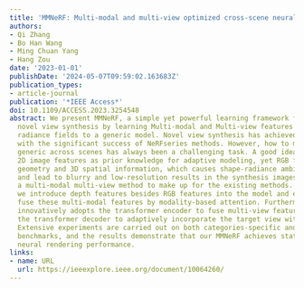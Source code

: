 ```yaml
---
title: 'MMNeRF: Multi-modal and multi-view optimized cross-scene neural radiance fields'
authors:
- Qi Zhang
- Bo Han Wang
- Ming Chuan Yang
- Hang Zou
date: '2023-01-01'
publishDate: '2024-05-07T09:59:02.163683Z'
publication_types:
- article-journal
publication: '*IEEE Access*'
doi: 10.1109/ACCESS.2023.3254548
abstract: We present MMNeRF, a simple yet powerful learning framework for highly photo-realistic
  novel view synthesis by learning Multi-modal and Multi-view features to guide neural
  radiance fields to a generic model. Novel view synthesis has achieved great improvement
  with the significant success of NeRFseries methods. However, how to make the method
  generic across scenes has always been a challenging task. A good idea is to introduce
  2D image features as prior knowledge for adaptive modeling, yet RGB features lack
  geometry and 3D spatial information, which causes shape-radiance ambiguity issues
  and lead to blurry and low-resolution results in the synthesis images. We propose
  a multi-modal multi-view method to make up for the existing methods. Specifically,
  we introduce depth features besides RGB features into the model and effectively
  fuse these multi-modal features by modality-based attention. Furthermore, Our framework
  innovatively adopts the transformer encoder to fuse multi-view features and uses
  the transformer decoder to adaptively incorporate the target view with global memory.
  Extensive experiments are carried out on both categories-specific and category-agnostic
  benchmarks, and the results demonstrate that our MMNeRF achieves state-of-the-art
  neural rendering performance.
links:
- name: URL
  url: https://ieeexplore.ieee.org/document/10064260/
---
```

